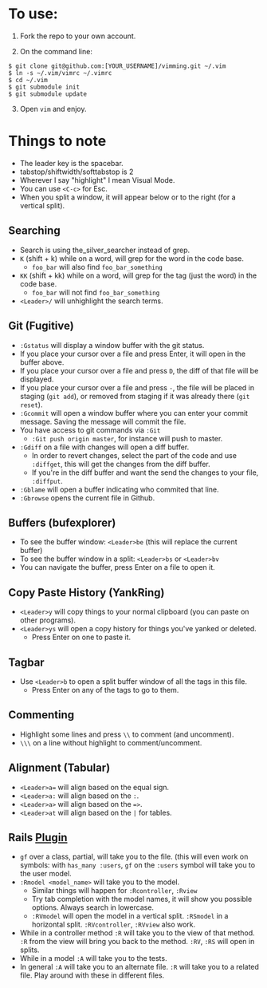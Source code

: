 # To use:

1. Fork the repo to your own account.

2. On the command line:

  ```
  $ git clone git@github.com:[YOUR_USERNAME]/vimming.git ~/.vim
  $ ln -s ~/.vim/vimrc ~/.vimrc
  $ cd ~/.vim
  $ git submodule init
  $ git submodule update
  ```

3. Open `vim` and enjoy.

# Things to note

- The leader key is the spacebar.
- tabstop/shiftwidth/softtabstop is 2
- Wherever I say "highlight" I mean Visual Mode.
- You can use `<C-c>` for Esc.
- When you split a window, it will appear below or to the right (for a vertical
  split).

## Searching

- Search is using the_silver_searcher instead of grep.
- `K` (shift + k) while on a word, will grep for the word in the code base.
  - `foo_bar` will also find `foo_bar_something`
- `KK` (shift + kk) while on a word, will grep for the tag (just the word) in the code base.
  - `foo_bar` will not find `foo_bar_something`
- `<Leader>/` will unhighlight the search terms.

## Git (Fugitive)

- `:Gstatus` will display a window buffer with the git status.
 - If you place your cursor over a file and press Enter, it will open in the
   buffer above.
 - If you place your cursor over a file and press `D`, the diff of that file
   will be displayed.
 - If you place your cursor over a file and press `-`, the file will be placed
   in staging (`git add`), or removed from staging if it was already there (`git
   reset`).
- `:Gcommit` will open a window buffer where you can enter your commit message.
  Saving the message will commit the file.
- You have access to git commands via `:Git`
  - `:Git push origin master`, for instance will push to master.
- `:Gdiff` on a file with changes will open a diff buffer.
  - In order to revert changes, select the part of the code and use `:diffget`,
    this will get the changes from the diff buffer.
  - If you're in the diff buffer and want the send the changes to your file,
    `:diffput`.
- `:Gblame` will open a buffer indicating who commited that line.
- `:Gbrowse` opens the current file in Github.

## Buffers (bufexplorer)

- To see the buffer window: `<Leader>be` (this will replace the current buffer)
- To see the buffer window in a split: `<Leader>bs` or `<Leader>bv`
- You can navigate the buffer, press Enter on a file to open it.

## Copy Paste History (YankRing)

- `<Leader>y` will copy things to your normal clipboard (you can paste on other
  programs).
- `<Leader>ys` will open a copy history for things you've yanked or deleted.
  - Press Enter on one to paste it.

## Tagbar

- Use `<Leader>b` to open a split buffer window of all the tags in this file.
  - Press Enter on any of the tags to go to them.

## Commenting

- Highlight some lines and press `\\` to comment (and uncomment).
- `\\\` on a line without highlight to comment/uncomment.

## Alignment (Tabular)

- `<Leader>a=` will align based on the equal sign.
- `<Leader>a:` will align based on the `:`.
- `<Leader>a>` will align based on the `=>`.
- `<Leader>at` will align based on the `|` for tables.

## Rails [Plugin](https://github.com/tpope/vim-rails)

- `gf` over a class, partial, will take you to the file. (this will even work on
  symbols: with `has_many :users`, `gf` on the `:users` symbol will take you to
  the user model.
- `:Rmodel <model_name>` will take you to the model.
  - Similar things will happen for `:Rcontroller`, `:Rview`
  - Try tab completion with the model names, it will show you possible options. Always search in lowercase.
  - `:RVmodel` will open the model in a vertical split. `:RSmodel` in a
    horizontal split. `:RVcontroller`, `:RVview` also work.
- While in a controller method `:R` will take you to the view of that method.
  `:R` from the view will bring you back to the method. `:RV`, `:RS` will open
  in splits.
- While in a model `:A` will take you to the tests.
- In general `:A` will take you to an alternate file. `:R` will take you to a
  related file. Play around with these in different files.
